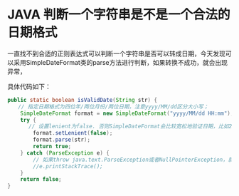 # JAVA 判断一个字符串是不是一个合法的日期格式

一直找不到合适的正则表达式可以判断一个字符串是否可以转成日期，今天发现可以采用SimpleDateFormat类的parse方法进行判断，如果转换不成功，就会出现异常，

具体代码如下：

```java
public static boolean isValidDate(String str) {
　　// 指定日期格式为四位年/两位月份/两位日期，注意yyyy/MM/dd区分大小写；
    SimpleDateFormat format = new SimpleDateFormat("yyyy/MM/dd HH:mm");
    try {
　　　　// 设置lenient为false. 否则SimpleDateFormat会比较宽松地验证日期，比如2007/02/29会被接受，并转换成2007/03/01
        format.setLenient(false);
        format.parse(str);
        return true;
    } catch (ParseException e) {
        // 如果throw java.text.ParseException或者NullPointerException，就说明格式不对
        //e.printStackTrace();        
    } 
    return false;
}
```

